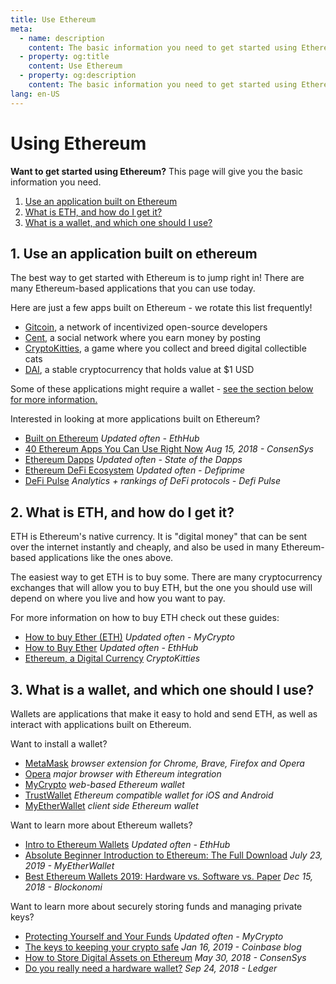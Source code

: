 ```yaml
---
title: Use Ethereum
meta:
  - name: description
    content: The basic information you need to get started using Ethereum.
  - property: og:title
    content: Use Ethereum
  - property: og:description
    content: The basic information you need to get started using Ethereum.
lang: en-US
---
```


# Using Ethereum

<div class="featured">

  **Want to get started using Ethereum?** This page will give you the basic information you need.

  1. [Use an application built on Ethereum](#_1-use-an-application-built-on-ethereum)
  2. [What is ETH, and how do I get it?](#_2-what-is-eth-and-how-do-i-get-it)
  3. [What is a wallet, and which one should I use?](#_3-what-is-a-wallet-and-which-one-should-i-use)

</div>


## 1. Use an application built on ethereum

The best way to get started with Ethereum is to jump right in! There are many Ethereum-based applications that you can use today.

Here are just a few apps built on Ethereum - we rotate this list frequently!


- [Gitcoin](https://gitcoin.co), a network of incentivized open-source developers
- [Cent](https://beta.cent.co), a social network where you earn money by posting
- [CryptoKitties](https://www.cryptokitties.co), a game where you collect and breed digital collectible cats
- [DAI](https://makerdao.com/en/), a stable cryptocurrency that holds value at $1 USD

Some of these applications might require a wallet - [see the section below for more information.](./#_3-what-is-a-wallet-and-which-one-should-i-use)

Interested in looking at more applications built on Ethereum?


- [Built on Ethereum](https://docs.ethhub.io/built-on-ethereum/built-on-ethereum/) *Updated often - EthHub*
- [40 Ethereum Apps You Can Use Right Now](https://media.consensys.net/40-ethereum-apps-you-can-use-right-now-d643333769f7) *Aug 15, 2018 - ConsenSys*
- [Ethereum Dapps](https://www.stateofthedapps.com/rankings/platform/ethereum) *Updated often - State of the Dapps*
- [Ethereum DeFi Ecosystem](https://defiprime.com/ethereum) *Updated often - Defiprime*
- [DeFi Pulse](https://defipulse.com/) *Analytics + rankings of DeFi protocols - Defi Pulse*



## 2. What is ETH, and how do I get it?

ETH is Ethereum's native currency. It is "digital money" that can be sent over the internet instantly and cheaply, and also be used in many Ethereum-based applications like the ones above.

The easiest way to get ETH is to buy some. There are many cryptocurrency exchanges that will allow you to buy ETH, but the one you should use will depend on where you live and how you want to pay.

For more information on how to buy ETH check out these guides:


- [How to buy Ether (ETH)](https://support.mycrypto.com/how-to/getting-started/how-to-buy-ether-with-usd) *Updated often - MyCrypto*
- [How to Buy Ether](https://docs.ethhub.io/using-ethereum/how-to-buy-ether/) *Updated often - EthHub*
- [Ethereum, a Digital Currency](https://www.cryptokitties.co/faq#ethereum-a-digital-currency) *CryptoKitties*


## 3. What is a wallet, and which one should I use?

Wallets are applications that make it easy to hold and send ETH, as well as interact with applications built on Ethereum.


Want to install a wallet?

- [MetaMask](https://metamask.io) *browser extension for Chrome, Brave, Firefox and Opera*
- [Opera](https://www.opera.com/crypto) *major browser with Ethereum integration*
- [MyCrypto](https://mycrypto.com) *web-based Ethereum wallet*
- [TrustWallet](https://trustwallet.com/) *Ethereum compatible wallet for iOS and Android*
- [MyEtherWallet](https://www.myetherwallet.com/) *client side Ethereum wallet*


Want to learn more about Ethereum wallets?

- [Intro to Ethereum Wallets](https://docs.ethhub.io/using-ethereum/wallets/intro-to-ethereum-wallets/) *Updated often - EthHub*
- [Absolute Beginner Introduction to Ethereum: The Full Download](https://www.mewtopia.com/absolute-beginners-guide/) *July 23, 2019 - MyEtherWallet*
- [Best Ethereum Wallets 2019: Hardware vs. Software vs. Paper](https://blockonomi.com/best-ethereum-wallets/) *Dec 15, 2018 - Blockonomi*

Want to learn more about securely storing funds and managing private keys?


- [Protecting Yourself and Your Funds](https://support.mycrypto.com/staying-safe/protecting-yourself-and-your-funds) *Updated often - MyCrypto*
- [The keys to keeping your crypto safe](https://blog.coinbase.com/the-keys-to-keeping-your-crypto-safe-96d497cce6cf) *Jan 16, 2019 - Coinbase blog*
- [How to Store Digital Assets on Ethereum](https://media.consensys.net/how-to-store-digital-assets-on-ethereum-a2bfdcf66bd0) *May 30, 2018 - ConsenSys*
- [Do you really need a hardware wallet?](https://medium.com/ledger-on-security-and-blockchain/ledger-101-part-1-do-you-really-need-a-hardware-wallet-7f5abbadd945) *Sep 24, 2018 - Ledger*

